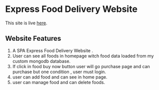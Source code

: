 # Express Food Delivery Website

This site is live [here](https://github.com/facebook/create-react-app).

## Website Features

1. A SPA Express Food Delivery Website .
2. User can see all foods in homepage witch food data loaded from my custom mongodb database.
3. If click in food buy now button user will go purchase page and can purchase but one condition , user must login.
4. user can add food and can see in home page.
5. user can manage food and can delete foods.
